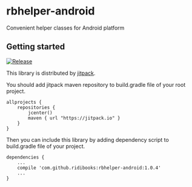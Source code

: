 # rbhelper-android
Convenient helper classes for Android platform

## Getting started
[![Release](https://jitpack.io/v/ridibooks/rbhelper-android.svg)](https://jitpack.io/#ridibooks/rbhelper-android)

This library is distributed by [jitpack](https://jitpack.io).

You should add jitpack maven repository to build.gradle file of your root project.

```
allprojects {
    repositories {
        jcenter()
        maven { url "https://jitpack.io" }
    }
}
```

Then you can include this library by adding dependency script to build.gradle file of your project.

```
dependencies {
    ...
    compile 'com.github.ridibooks:rbhelper-android:1.0.4'
    ...
}
```
